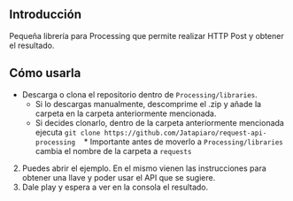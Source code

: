 Introducción
------------

Pequeña librería para Processing que permite realizar HTTP Post y obtener el resultado.


Cómo usarla
------------


* Descarga o clona el repositorio dentro de `Processing/libraries`.
    * Si lo descargas manualmente, descomprime el .zip y añade la carpeta en la carpeta anteriormente mencionada.
    * Si decides clonarlo, dentro de la carpeta anteriormente mencionada ejecuta `git clone https://github.com/Jatapiaro/request-api-processing`
    * Importante antes de moverlo a `Processing/libraries` cambia el nombre de la carpeta a `requests`

2. Puedes abrir el ejemplo. En el mismo vienen las instrucciones para obtener una llave y poder usar el API que se sugiere.
3. Dale play y espera a ver en la consola el resultado.
